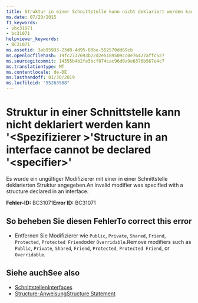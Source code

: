 ```yaml
---
title: Struktur in einer Schnittstelle kann nicht deklariert werden kann '<specifier>"
ms.date: 07/20/2015
f1_keywords:
- vbc31071
- bc31071
helpviewer_keywords:
- BC31071
ms.assetid: 3ab95933-23d8-4d95-80be-552570dd69cb
ms.openlocfilehash: 19fc2737693b22d2e5189509cc0e76427affc527
ms.sourcegitcommit: 14355b4b2fe5bcf874cac96d0a9e6376b567e4c7
ms.translationtype: MT
ms.contentlocale: de-DE
ms.lasthandoff: 01/30/2019
ms.locfileid: "55263588"
---
```

# <a name="structure-in-an-interface-cannot-be-declared-specifier"></a><span data-ttu-id="3364f-102">Struktur in einer Schnittstelle kann nicht deklariert werden kann '\<Spezifizierer >'</span><span class="sxs-lookup"><span data-stu-id="3364f-102">Structure in an interface cannot be declared '\<specifier>'</span></span>
<span data-ttu-id="3364f-103">Es wurde ein ungültiger Modifizierer mit einer in einer Schnittstelle deklarierten Struktur angegeben.</span><span class="sxs-lookup"><span data-stu-id="3364f-103">An invalid modifier was specified with a structure declared in an interface.</span></span>  
  
 <span data-ttu-id="3364f-104">**Fehler-ID:** BC31071</span><span class="sxs-lookup"><span data-stu-id="3364f-104">**Error ID:** BC31071</span></span>  
  
## <a name="to-correct-this-error"></a><span data-ttu-id="3364f-105">So beheben Sie diesen Fehler</span><span class="sxs-lookup"><span data-stu-id="3364f-105">To correct this error</span></span>  
  
-   <span data-ttu-id="3364f-106">Entfernen Sie Modifizierer wie `Public`, `Private`, `Shared`, `Friend`, `Protected`, `Protected Friend`oder `Overridable`.</span><span class="sxs-lookup"><span data-stu-id="3364f-106">Remove modifiers such as `Public`, `Private`, `Shared`, `Friend`, `Protected`, `Protected Friend`, or `Overridable`.</span></span>  
  
## <a name="see-also"></a><span data-ttu-id="3364f-107">Siehe auch</span><span class="sxs-lookup"><span data-stu-id="3364f-107">See also</span></span>
- [<span data-ttu-id="3364f-108">Schnittstellen</span><span class="sxs-lookup"><span data-stu-id="3364f-108">Interfaces</span></span>](../../visual-basic/programming-guide/language-features/interfaces/index.md)
- [<span data-ttu-id="3364f-109">Structure-Anweisung</span><span class="sxs-lookup"><span data-stu-id="3364f-109">Structure Statement</span></span>](../../visual-basic/language-reference/statements/structure-statement.md)
